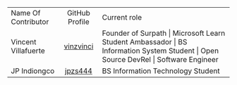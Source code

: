 ||||
|:--- |:---: |---|
| Name Of Contributor | GitHub Profile | Current role |
Vincent Villafuerte | [vinzvinci](https://github.com/vinzvinci) |Founder of Surpath &#124; Microsoft Learn Student Ambassador &#124; BS Information System Student &#124; Open Source DevRel &#124; Software Engineer |
JP Indiongco | [jpzs444](https://github.com/jpzs444) |BS Information Technology Student |